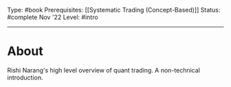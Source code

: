 Type: #book
Prerequisites: [[Systematic Trading (Concept-Based)]]
Status: #complete Nov '22
Level: #intro 

----
# About

Rishi Narang's high level overview of quant trading. A non-technical introduction. 